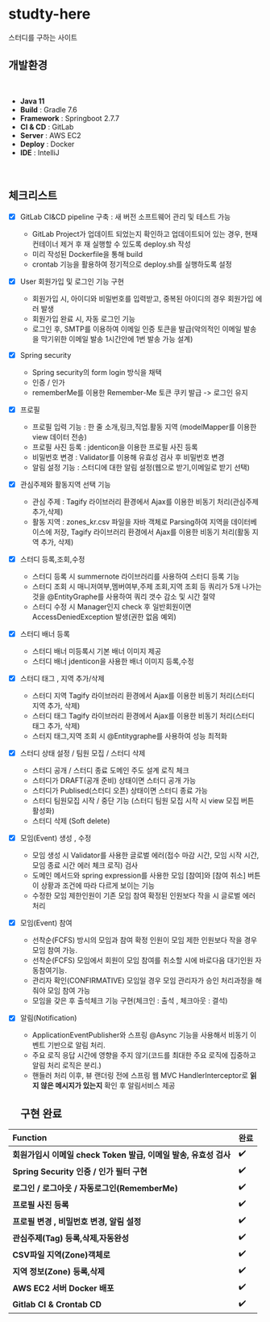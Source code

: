 # studty-here
스터디를 구하는 사이트
## 개발환경
<br>

- **Java 11**
- **Build** : Gradle 7.6
- **Framework** : Springboot 2.7.7
- **CI & CD** : GitLab
- **Server** : AWS EC2
- **Deploy** : Docker
- **IDE** : IntelliJ
<br>



## 체크리스트

- [x] GitLab CI&CD pipeline 구축 : 새 버전 소프트웨어 관리 및 테스트 가능
    - GitLab Project가 업데이트 되었는지 확인하고 업데이트되어 있는 경우, 현재 컨테이너 제거 후 재 실행할 수 있도록 deploy.sh 작성
    - 미리 작성된 Dockerfile을 통해 build
    - crontab 기능을 활용하여 정기적으로 deploy.sh를 실행하도록 설정

- [x] User 회원가입 및 로그인 기능 구현
    - 회원가입 시, 아이디와 비밀번호를 입력받고, 중복된 아이디의 경우 회원가입 에러 발생
    - 회원가입 완료 시, 자동 로그인 기능 
    - 로그인 후, SMTP를 이용하여 이메일 인증 토큰을 발급(악의적인 이메일 발송을 막기위한 이메일 발송 1시간안에 1번 발송 가능 설계)
- [x] Spring security
    - Spring security의 form login 방식을 채택
    - 인증 / 인가 
    - rememberMe를 이용한 Remember-Me 토큰 쿠키 발급 -> 로그인 유지 
- [x] 프로필
    - 프로필 입력 기능 : 한 줄 소개,링크,직업.활동 지역 (modelMapper를 이용한 view 데이터 전송)
    - 프로필 사진 등록 : jdenticon을 이용한 프로필 사진 등록
    - 비밀번호 변경 : Validator를 이용해 유효성 검사 후 비밀번호 변경
    - 알림 설정 기능 : 스터디에 대한 알림 설정(웹으로 받기,이메일로 받기 선택)
- [x] 관심주제와 활동지역 선택 기능 
    - 관심 주제 : Tagify 라이브러리 환경에서 Ajax를 이용한 비동기 처리(관심주제 추가,삭제)
    - 활동 지역 : zones_kr.csv 파일을 자바 객체로 Parsing하여 지역을 데이터베이스에 저장, Tagify 라이브러리 환경에서 Ajax를 이용한 비동기 처리(활동 지역 추가, 삭제)
- [x] 스터디 등록,조회,수정
    - 스터디 등록 시 summernote 라이브러리를 사용하여 스터디 등록 기능
    - 스터디 조회 시 매니저여부,멤버여부,주제 조회,지역 조회 등 쿼리가 5개 나가는 것을 @EntityGraphe를 사용하여 쿼리 갯수 감소 및 시간 절약
    - 스터디 수정 시 Manager인지 check 후 일반회원이면 AccessDeniedException 발생(권한 없음 예외)
- [x] 스터디 배너 등록
    - 스터디 배너 미등록시 기본 배너 이미지 제공
    - 스터디 배너 jdenticon을 사용한 배너 이미지 등록,수정
- [x] 스터디 태그 , 지역 추가/삭제
    - 스터디 지역 Tagify 라이브러리 환경에서 Ajax를 이용한 비동기 처리(스터디 지역 추가, 삭제)
    - 스터디 태그 Tagify 라이브러리 환경에서 Ajax를 이용한 비동기 처리(스터디 태그 추가, 삭제)
    - 스터지 태그,지역 조회 시 @Entitygraphe를 사용하여 성능 최적화
- [x] 스터디 상태 설정 / 팀원 모집 / 스터디 삭제
    - 스터디 공개 / 스터디 종료 도메인 주도 설계 로직 체크 
    - 스터디가 DRAFT(공개 준비) 상태이면 스터디 공개 가능
    - 스터디가 Publised(스터디 오픈) 상태이면 스터디 종료 가능
    - 스터디 팀원모집 시작 / 중단 기능 (스터디 팀원 모집 시작 시 view 모집 버튼 활성화)
    - 스터디 삭제 (Soft delete)
- [x] 모임(Event) 생성 , 수정
    - 모임 생성 시 Validator를 사용한 글로벌 에러(접수 마감 시간, 모임 시작 시간, 모임 종료 시간 에러 체크 로직) 검사
    - 도메인 메서드와 spring expression를 사용한   모임 [참여]와 [참여 취소] 버튼이 상황과 조건에 따라 다르게 보이는 기능
    - 수정한 모임 제한인원이 기존 모임 참여 확정된 인원보다 작을 시 글로벌 에러 처리
- [x] 모임(Event) 참여
    - 선착순(FCFS) 방시의 모임과 참여 확정 인원이 모임 제한 인원보다 작을 경우 모임 참여 가능.
    - 선착순(FCFS) 모임에서 회원이 모임 참여를 취소할 시에 바로다음 대기인원 자동참여기능.
    - 관리자 확인(CONFIRMATIVE) 모임일 경우 모임 관리자가 승인 처리과정을 해줘야 모임 참여 가능
    - 모임을 갖은 후 출석체크 기능 구현(체크인 : 출석 , 체크아웃 : 결석)
- [x] 알림(Notification)
    - ApplicationEventPublisher와 스프링 @Async 기능을 사용해서 비동기 이벤트 기반으로 알림 처리.
    - 주요 로직 응답 시간에 영향을 주지 않기(코드를 최대한 주요 로직에 집중하고 알림 처리 로직은 분리.)
    - 핸들러 처리 이후, 뷰 랜더링 전에 스프링 웹 MVC HandlerInterceptor로 **읽지 않은 메시지가 있는지** 확인 후 알림서비스 제공    
    
    
    
    
    
    
    
    
    
    
    
    
    
    
    
    
    
    ## 구현 완료
**Function** | **완료** | 
:------------ | :-------------| 
**회원가입시 이메일 check Token 발급, 이메일 발송, 유효성 검사** | :heavy_check_mark: |  
**Spring Security 인증 / 인가 필터 구현** | :heavy_check_mark: |  
**로그인 / 로그아웃 / 자동로그인(RememberMe)** | :heavy_check_mark: |  
**프로필 사진 등록** | :heavy_check_mark: |  
**프로필 변경 , 비밀번호 변경, 알림 설정** | :heavy_check_mark: |  
**관심주제(Tag) 등록,삭제,자동완성** | :heavy_check_mark: |  
**CSV파일 지역(Zone)객체로** | :heavy_check_mark: |  
**지역 정보(Zone) 등록,삭제** | :heavy_check_mark: | 
**AWS EC2 서버 Docker 배포** | :heavy_check_mark: |  
**Gitlab CI & Crontab CD** | :heavy_check_mark: 

